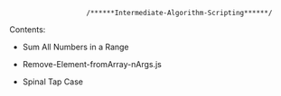                        /******Intermediate-Algorithm-Scripting******/

Contents:

* Sum All Numbers in a Range

* Remove-Element-fromArray-nArgs.js

* Spinal Tap Case